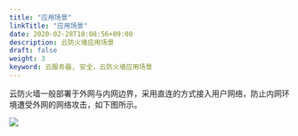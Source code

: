 ```yaml
---
title: "应用场景"
linkTitle: "应用场景"
date: 2020-02-28T10:08:56+09:00
description: 云防火墙应用场景
draft: false
weight: 3
keyword: 云服务器, 安全，云防火墙应用场景
---
```


云防火墙一般部署于外网与内网边界，采用直连的方式接入用户网络，防止内网环境遭受外网的网络攻击，如下图所示。

![](../_images/pic1.png)
